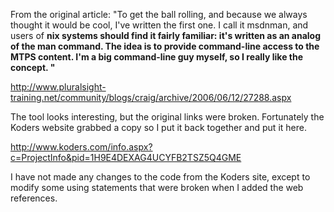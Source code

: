 From the original article:
"To get the ball rolling, and because we always thought it would be cool, I've written the first one. I call it msdnman, and users of **nix systems should find it fairly familiar: it's written as an analog of the man  command. The idea is to provide command-line access to the MTPS content. I'm a big command-line guy myself, so I really like the concept. "**

http://www.pluralsight-training.net/community/blogs/craig/archive/2006/06/12/27288.aspx

The tool looks interesting, but the original links were broken.  Fortunately the Koders website grabbed a copy so I put it back together and put it here.

http://www.koders.com/info.aspx?c=ProjectInfo&pid=1H9E4DEXAG4UCYFB2TSZ5Q4GME

I have not made any changes to the code from the Koders site, except to modify some using statements that were broken when I added the web references.


